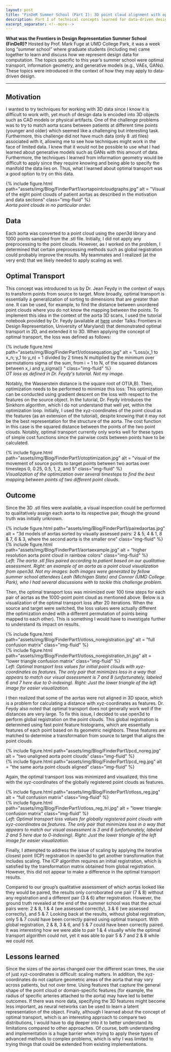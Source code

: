 ```yaml
---
layout: post
title: "FinDeR Summer School (Part I): 3D point cloud alignment with optimal transport" 
description: Part I of technical concepts learned for data-driven design
excerpt_separator: <!--more-->
---
```

**What was the Frontiers in Design Representation Summer School (FinDeR)?** Hosted by Prof. Mark Fuge at UMD College Park, it was a week long “summer school” where graduate students (including me) came together to learn and discuss how we represent design data for computation. The topics specific to this year’s summer school were optimal transport, information geometry, and generative models (e.g., VAEs, GANs). These topics were introduced in the context of how they may apply to data-driven design. 
<!--more-->

---

## Motivation
I wanted to try techniques for working with 3D data since I know it is difficult to work with, yet much of design data is encoded into 3D objects such as CAD models or physical artifacts. One of the challenge problems was to try to match aorta scans between patients at different time points (younger and older) which seemed like a challenging but interesting task. Furthermore, this challenge did not have much data (only 8 .stl files) associated with it, allowing me to see how techniques might work in the face of limited data. I knew that it would not be possible to use what I had learned about generative models such as GANs with this amount of data. Furthermore, the techniques I learned from information geometry would be difficult to apply since they require knowing and being able to specify the manifold the data lies on. Thus, what I learned about optimal transport was a good option to try on this data. 

<div class="row justify-content-sm-center">
    <div class="col-sm mt-3 mt-md-0">
        {% include figure.html path="assets/img/Blog/FinderPart1/aortapointcloudgraphs.jpg" alt = "Visual of the eight point clouds of patient aortas as described in the motivation and data sections" class="img-fluid" %}
    </div>
</div>
<div class="caption">
    <i>Aorta point clouds in no particular order.</i>
</div>

## Data
Each aorta was converted to a point cloud using the open3d library and 1000 points sampled from the .stl file. Initially, I did not apply any preprocessing to the point clouds. However, as I worked on the problem, I determined that certain preprocessing methods such as global registration could probably improve the results. My teammates and I realized (at the very end) that we likely needed to apply scaling as well.

## Optimal Transport
This concept was introduced to us by Dr. Jean Feydy in the context of ways to transform points from source to target. More broadly, optimal transport is essentially a generalization of sorting to dimensions that are greater than one. It can be used, for example, to find the distance between unordered point clouds where you do not know the mapping between the points. To implement this idea in the context of the aorta 3D scans, I used the tutorial notebook provided by Dr. Feydy (available at [here](https://www.jeanfeydy.com/research.html) under Talks: Frontiers in Design Representation, University of Maryland) that demonstrated optimal transport in 2D, and extended it to 3D. When applying the concept of optimal transport, the loss was defined as follows:

<div class="row justify-content-sm-center">
    <div class="col-sm mt-3 mt-md-0">
        {% include figure.html path="assets/img/Blog/FinderPart1/otlossequation.jpg" alt = "Loss(x_1 to x_n; y_1 to y_n) = 1 divided by 2 times N multiplied by the minimum over permutations sigma of the sum, from i = 1 to N, of the squared distances between x_i and y_sigma(i) " class="img-fluid" %}
    </div>
</div>
<div class="caption">
    <i>OT loss as defined in Dr. Feydy's tutorial. Not my image.</i>
</div>

Notably, the Wasserstein distance is the square root of OT(A,B). Then, optimization needs to be performed to minimize this loss. This optimization can be conducted using gradient descent on the loss with respect to the features on the source object. In the tutorial, Dr. Feydy introduces the Sinkhorn algorithm, which I do not understand that well yet, within the optimization loop. Initially, I used the xyz-coordinates of the point cloud as the features (as an extension of the tutorial), despite knowing that it may not be the best representation for the structure of the aorta. The cost function in this case is the squared distance between the points of the two point clouds. Notably, optimal transport currently only works well for these types of simple cost functions since the pairwise costs between points have to be calculated.

<div class="row justify-content-sm-center">
    <div class="col-sm mt-3 mt-md-0">
        {% include figure.html path="assets/img/Blog/FinderPart1/otoptimization.jpg" alt = "visual of the movement of source points to target points between two aortas over timesteps 0, 0.25, 0.5, 1, 2, and 5"  class="img-fluid" %}
    </div>
</div>
<div class="caption">
    <i>Visualization of the optimization over several timesteps to find the best mapping between points of two different point clouds.</i>
</div>

## Outcome
Since the 3D .stl files were available, a visual inspection could be performed to qualitatively assign each aorta to its respective pair, though the ground truth was initially unknown.

<div class="row justify-content-sm-center">
    <div class="col-sm-10 mt-3 mt-md-0">
        {% include figure.html path="assets/img/Blog/FinderPart1/pairedaortas.jpg" alt = "3d models of aortas sorted by visually assessed pairs: 2 & 5, 4 & 1, 8 & 7, 6 & 3, where the second aorta is the smaller one"  class="img-fluid" %}
    </div>
    <div class="col-sm-2 mt-3 mt-md-0">
        {% include figure.html path="assets/img/Blog/FinderPart1/aortaexample.jpg" alt = "higher resolution aorta point cloud in rainbow colors"  class="img-fluid" %}
    </div>
</div>
<div class="caption">
    <i>Left: The aorta .stl files paired according to patient based on our qualitative assessment. Right: an example of an aorta as a point cloud visualization from open3d. Not my images: both images were generated by fellow summer school attendees Leah (Michigan State) and Connor (UMD College Park), who I had several discussions with to tackle this challenge problem.</i>
</div>

Then, the optimal transport loss was minimized over 100 time steps for each pair of aortas as the 1000-point point cloud as mentioned above. Below is a visualization of the optimal transport loss after 20 iterations. When the source and target were switched, the loss values were actually different (the optimization ended with a different permutation of points being mapped to each other). This is something I would have to investigate further to understand its impact on results. 

<div class="row justify-content-sm-center">
    <div class="col-sm-6 mt-3 mt-md-0">
        {% include figure.html path="assets/img/Blog/FinderPart1/otloss_noregistration.jpg" alt = "full confusion matrix"  class="img-fluid" %}
    </div>
    <div class="col-sm-6 mt-3 mt-md-0">
        {% include figure.html path="assets/img/Blog/FinderPart1/otloss_noregistration_tri.jpg" alt = "lower triangle confusion matrix"  class="img-fluid" %}
    </div>
</div>
<div class="caption">
    <i>Left: Optimal transport loss values for initial point clouds with xyz-coordinates as features. The only pair that minimizes loss in a way that appears to match our visual assessment is 7 and 8 (unfortunately, labeled 6 and 7 here due to 0-indexing). Right: Just the lower triangle of the left image for easier visualization.</i>
</div>

I then realized that some of the aortas were not aligned in 3D space, which is a problem for calculating a distance with xyz-coordinates as features. Dr. Feydy also noted that optimal transport does not generally work well if the distances are very large. To fix this issue, I decided to use open3d to perform global registration on the point clouds. This global registration is determined using fast point feature histograms, which are essentially features of each point based on its geometric neighbors. These features are matched to determine a transformation from source to target that aligns the point clouds. 

<div class="row justify-content-sm-center">
    <div class="col-sm-6 mt-3 mt-md-0">
        {% include figure.html path="assets/img/Blog/FinderPart1/pcd_noreg.jpg" alt = "two unaligned aorta point clouds"  class="img-fluid" %}
    </div>
    <div class="col-sm-6 mt-3 mt-md-0">
        {% include figure.html path="assets/img/Blog/FinderPart1/pcd_reg.jpg" alt = "the same aorta point clouds aligned"  class="img-fluid" %}
    </div>
</div>

Again, the optimal transport loss was minimized and visualized, this time with the xyz-coordinates of the globally registered point clouds as features.

<div class="row justify-content-sm-center">
    <div class="col-sm-6 mt-3 mt-md-0">
        {% include figure.html path="assets/img/Blog/FinderPart1/otloss_reg.jpg" alt = "full confusion matrix"  class="img-fluid" %}
    </div>
    <div class="col-sm-6 mt-3 mt-md-0">
        {% include figure.html path="assets/img/Blog/FinderPart1/otloss_reg_tri.jpg" alt = "lower triangle confusion matrix"  class="img-fluid" %}
    </div>
</div>
<div class="caption">
    <i>Left: Optimal transport loss values for globally registered point clouds with xyz-coordinates as features. The only pair that minimizes loss in a way that appears to match our visual assessment is 3 and 6 (unfortunately, labeled 2 and 5 here due to 0-indexing). Right: Just the lower triangle of the left image for easier visualization.</i>
</div>

Finally, I attempted to address the issue of scaling by applying the iterative closest point (ICP) registration in open3d to get another transformation that includes scaling. The ICP algorithm requires an initial registration, which is satisfied by the transformation matrix obtained from global registration. However, this did not appear to make a difference in the optimal transport results. 

Compared to our group’s qualitative assessment of which aortas looked like they would be paired, the results only corroborated one pair (7 & 8) without any registration and a different pair (3 & 6) after registration. However, the ground truth revealed at the end of the summer school was that the actual pairs were: 2 & 8, 1 & 4 (we assessed correctly), 3 & 6 (we assessed correctly), and 5 & 7. Looking back at the results, without global registration, only 5 & 7 could have been correctly paired using optimal transport. With global registration, 2 & 8, 3 & 6, and 5 & 7 could have been correctly paired. It was interesting how we were able to pair 1 & 4 visually while the optimal transport algorithm could not, yet it was able to pair 5 & 7 and 2 & 8 while we could not. 

## Lessons learned
Since the sizes of the aortas changed over the different scan times, the use of just xyz-coordinates is difficult: scaling matters. In addition, the xyz-coordinates do not capture geometric areas of the aorta that may vary across patients, but not over time. Using features that capture the general shape of the point cloud or domain-specific features (for example, the radius of specific arteries attached to the aorta) may have led to better outcomes. If there was more data, specifying the 3D features might become less important, as neural networks can be used to learn a latent representation of the object. Finally, although I learned about the concept of optimal transport, which is an interesting approach to compare two distributions, I would have to dig deeper into it to better understand its limitations compared to other approaches. Of course, both understanding and implementation is a huge barrier when trying to apply these types of advanced methods to complex problems, which is why I was limited to trying things that could be extended from existing implementations.
 
